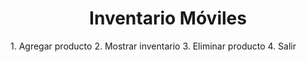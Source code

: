 <h1 align="center">Inventario Móviles</h1>
1. Agregar producto
2. Mostrar inventario
3. Eliminar producto
4. Salir






